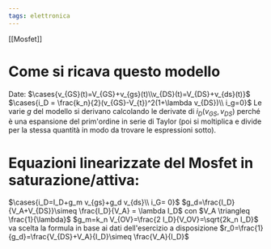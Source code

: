 ```yaml
---
tags: elettronica
---
```

[[Mosfet]]
# Come si ricava questo modello
Date:
$\cases{v_{GS}(t)=V_{GS}+v_{gs}(t)\\v_{DS}(t)=V_{DS}+v_{ds}(t)}$
$\cases{i_D = \frac{k_n}{2}(v_{GS}-V_{t})^2(1+\lambda v_{DS})\\ i_g=0}$
Le varie $g$ del modello si derivano calcolando le derivate di $i_D(v_{GS},v_{DS})$ perché è una espansione del prim'ordine in serie di Taylor (poi si moltiplica e divide per la stessa quantità in modo da trovare le espressioni sotto).
# Equazioni linearizzate del Mosfet in saturazione/attiva:
$\cases{i_D=I_D+g_m v_{gs}+g_d v_{ds}\\ i_G= 0}$
$g_d=\frac{I_D}{V_A+V_{DS}}\simeq \frac{I_D}{V_A} = \lambda I_D$ con $V_A \triangleq \frac{1}{\lambda}$ 
$g_m=k_n V_{OV}=\frac{2 I_D}{V_OV}=\sqrt{2k_n I_D}$ va scelta la formula in base ai dati dell'esercizio a disposizione
$r_0=\frac{1}{g_d}=\frac{V_{DS}+V_A}{I_D}\simeq \frac{V_A}{I_D}$
